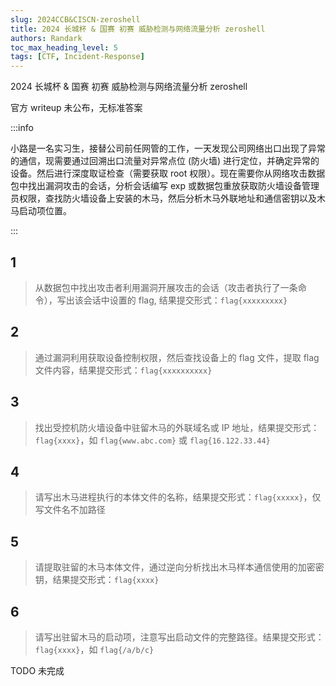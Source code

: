 ```yaml
---
slug: 2024CCB&CISCN-zeroshell
title: 2024 长城杯 & 国赛 初赛 威胁检测与网络流量分析 zeroshell
authors: Randark
toc_max_heading_level: 5
tags: [CTF, Incident-Response]
---
```


2024 长城杯 & 国赛 初赛 威胁检测与网络流量分析 zeroshell

官方 writeup 未公布，无标准答案

<!-- truncate -->

:::info

小路是一名实习生，接替公司前任网管的工作，一天发现公司网络出口出现了异常的通信，现需要通过回溯出口流量对异常点位 (防火墙) 进行定位，并确定异常的设备。然后进行深度取证检查（需要获取 root 权限）。现在需要你从网络攻击数据包中找出漏洞攻击的会话，分析会话编写 exp 或数据包重放获取防火墙设备管理员权限，查找防火墙设备上安装的木马，然后分析木马外联地址和通信密钥以及木马启动项位置。

:::

## 1

> 从数据包中找出攻击者利用漏洞开展攻击的会话（攻击者执行了一条命令），写出该会话中设置的 flag, 结果提交形式：`flag{xxxxxxxxx}`

## 2

> 通过漏洞利用获取设备控制权限，然后查找设备上的 flag 文件，提取 flag 文件内容，结果提交形式：`flag{xxxxxxxxxx}`

## 3

> 找出受控机防火墙设备中驻留木马的外联域名或 IP 地址，结果提交形式：`flag{xxxx}`，如 `flag{www.abc.com}` 或 `flag{16.122.33.44}`

## 4

> 请写出木马进程执行的本体文件的名称，结果提交形式：`flag{xxxxx}`，仅写文件名不加路径

## 5

> 请提取驻留的木马本体文件，通过逆向分析找出木马样本通信使用的加密密钥，结果提交形式：`flag{xxxx}`

## 6

> 请写出驻留木马的启动项，注意写出启动文件的完整路径。结果提交形式：`flag{xxxx}`，如 `flag{/a/b/c}`

TODO 未完成
